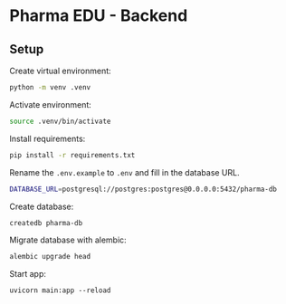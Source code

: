 # Pharma EDU - Backend

## Setup

Create virtual environment:

```bash
python -m venv .venv
```

Activate environment:

```bash
source .venv/bin/activate
```

Install requirements:

```bash
pip install -r requirements.txt
```

Rename the `.env.example` to `.env` and fill in the database URL.

```bash
DATABASE_URL=postgresql://postgres:postgres@0.0.0.0:5432/pharma-db
```

Create database:

```bash
createdb pharma-db
```

Migrate database with alembic:

```bash
alembic upgrade head
```

Start app:

```
uvicorn main:app --reload
```
